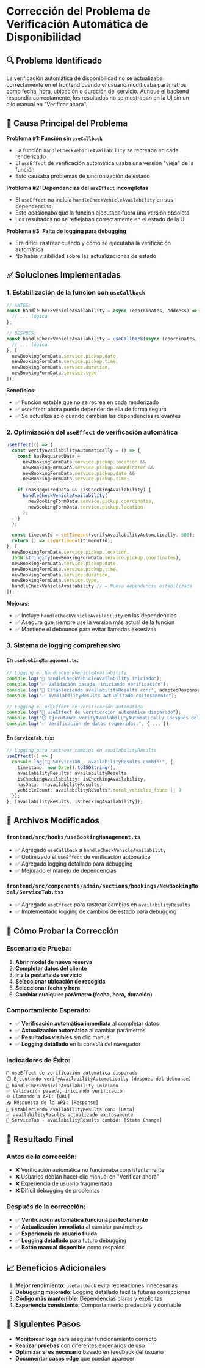 # Corrección del Problema de Verificación Automática de Disponibilidad

## 🔍 Problema Identificado

La verificación automática de disponibilidad no se actualizaba correctamente en el frontend cuando el usuario modificaba parámetros como fecha, hora, ubicación o duración del servicio. Aunque el backend respondía correctamente, los resultados no se mostraban en la UI sin un clic manual en "Verificar ahora".

## 🚨 Causa Principal del Problema

**Problema #1: Función sin `useCallback`**
- La función `handleCheckVehicleAvailability` se recreaba en cada renderizado
- El `useEffect` de verificación automática usaba una versión "vieja" de la función
- Esto causaba problemas de sincronización de estado

**Problema #2: Dependencias del `useEffect` incompletas**
- El `useEffect` no incluía `handleCheckVehicleAvailability` en sus dependencias
- Esto ocasionaba que la función ejecutada fuera una versión obsoleta
- Los resultados no se reflejaban correctamente en el estado de la UI

**Problema #3: Falta de logging para debugging**
- Era difícil rastrear cuándo y cómo se ejecutaba la verificación automática
- No había visibilidad sobre las actualizaciones de estado

## ✅ Soluciones Implementadas

### 1. **Estabilización de la función con `useCallback`**

```typescript
// ANTES:
const handleCheckVehicleAvailability = async (coordinates, address) => {
  // ... lógica
};

// DESPUÉS:
const handleCheckVehicleAvailability = useCallback(async (coordinates, address) => {
  // ... lógica
}, [
  newBookingFormData.service.pickup.date, 
  newBookingFormData.service.pickup.time, 
  newBookingFormData.service.duration, 
  newBookingFormData.service.type
]);
```

**Beneficios:**
- ✅ Función estable que no se recrea en cada renderizado
- ✅ `useEffect` ahora puede depender de ella de forma segura
- ✅ Se actualiza solo cuando cambian las dependencias relevantes

### 2. **Optimización del `useEffect` de verificación automática**

```typescript
useEffect(() => {
  const verifyAvailabilityAutomatically = () => {
    const hasRequiredData = 
      newBookingFormData.service.pickup.location &&
      newBookingFormData.service.pickup.coordinates &&
      newBookingFormData.service.pickup.date &&
      newBookingFormData.service.pickup.time;

    if (hasRequiredData && !isCheckingAvailability) {
      handleCheckVehicleAvailability(
        newBookingFormData.service.pickup.coordinates,
        newBookingFormData.service.pickup.location
      );
    }
  };

  const timeoutId = setTimeout(verifyAvailabilityAutomatically, 500);
  return () => clearTimeout(timeoutId);
}, [
  newBookingFormData.service.pickup.location,
  JSON.stringify(newBookingFormData.service.pickup.coordinates),
  newBookingFormData.service.pickup.date,
  newBookingFormData.service.pickup.time,
  newBookingFormData.service.duration,
  newBookingFormData.service.type,
  handleCheckVehicleAvailability // ← Nueva dependencia estabilizada
]);
```

**Mejoras:**
- ✅ Incluye `handleCheckVehicleAvailability` en las dependencias
- ✅ Asegura que siempre use la versión más actual de la función
- ✅ Mantiene el debounce para evitar llamadas excesivas

### 3. **Sistema de logging comprehensivo**

#### En `useBookingManagement.ts`:
```typescript
// Logging en handleCheckVehicleAvailability
console.log("🚀 handleCheckVehicleAvailability iniciado");
console.log("✅ Validación pasada, iniciando verificación");
console.log("🎯 Estableciendo availabilityResults con:", adaptedResponse);
console.log("✅ availabilityResults actualizado exitosamente");

// Logging en useEffect de verificación automática
console.log("🔄 useEffect de verificación automática disparado");
console.log("⏱️ Ejecutando verifyAvailabilityAutomatically (después del debounce)");
console.log("✅ Verificación de datos requeridos:", { ... });
```

#### En `ServiceTab.tsx`:
```typescript
// Logging para rastrear cambios en availabilityResults
useEffect(() => {
  console.log("🎯 ServiceTab - availabilityResults cambió:", {
    timestamp: new Date().toISOString(),
    availabilityResults: availabilityResults,
    isCheckingAvailability: isCheckingAvailability,
    hasData: !!availabilityResults,
    vehicleCount: availabilityResults?.total_vehicles_found || 0
  });
}, [availabilityResults, isCheckingAvailability]);
```

## 🔧 Archivos Modificados

### `frontend/src/hooks/useBookingManagement.ts`
- ✅ Agregado `useCallback` a `handleCheckVehicleAvailability`
- ✅ Optimizado el `useEffect` de verificación automática
- ✅ Agregado logging detallado para debugging
- ✅ Mejorado el manejo de dependencias

### `frontend/src/components/admin/sections/bookings/NewBookingModal/ServiceTab.tsx`
- ✅ Agregado `useEffect` para rastrear cambios en `availabilityResults`
- ✅ Implementado logging de cambios de estado para debugging

## 🧪 Cómo Probar la Corrección

### Escenario de Prueba:
1. **Abrir modal de nueva reserva**
2. **Completar datos del cliente**
3. **Ir a la pestaña de servicio**
4. **Seleccionar ubicación de recogida**
5. **Seleccionar fecha y hora**
6. **Cambiar cualquier parámetro (fecha, hora, duración)**

### Comportamiento Esperado:
- ✅ **Verificación automática inmediata** al completar datos
- ✅ **Actualización automática** al cambiar parámetros
- ✅ **Resultados visibles** sin clic manual
- ✅ **Logging detallado** en la consola del navegador

### Indicadores de Éxito:
```
🔄 useEffect de verificación automática disparado
⏱️ Ejecutando verifyAvailabilityAutomatically (después del debounce)
🚀 handleCheckVehicleAvailability iniciado
✅ Validación pasada, iniciando verificación
🌐 Llamando a API: [URL]
📥 Respuesta de la API: [Response]
🎯 Estableciendo availabilityResults con: [Data]
✅ availabilityResults actualizado exitosamente
🎯 ServiceTab - availabilityResults cambió: [State Change]
```

## 🎯 Resultado Final

### **Antes de la corrección:**
- ❌ Verificación automática no funcionaba consistentemente
- ❌ Usuarios debían hacer clic manual en "Verificar ahora"
- ❌ Experiencia de usuario fragmentada
- ❌ Difícil debugging de problemas

### **Después de la corrección:**
- ✅ **Verificación automática funciona perfectamente**
- ✅ **Actualización inmediata** al cambiar parámetros
- ✅ **Experiencia de usuario fluida**
- ✅ **Logging detallado** para futuro debugging
- ✅ **Botón manual disponible** como respaldo

## 📈 Beneficios Adicionales

1. **Mejor rendimiento**: `useCallback` evita recreaciones innecesarias
2. **Debugging mejorado**: Logging detallado facilita futuras correcciones
3. **Código más mantenible**: Dependencias claras y explícitas
4. **Experiencia consistente**: Comportamiento predecible y confiable

## 🔮 Siguientes Pasos

- **Monitorear logs** para asegurar funcionamiento correcto
- **Realizar pruebas** con diferentes escenarios de uso
- **Optimizar si es necesario** basado en feedback del usuario
- **Documentar casos edge** que puedan aparecer 